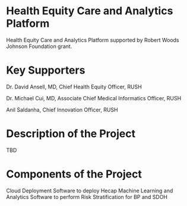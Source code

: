 # Health Equity Care and Analytics Platform

Health Equity Care and Analytics Platform supported by Robert Woods Johnson Foundation grant.

# Key Supporters
Dr. David Ansell, MD, Chief Health Equity Officer, RUSH

Dr. Michael Cui, MD, Associate Chief Medical Informatics Officer, RUSH

Anil Saldanha, Chief Innovation Officer, RUSH

# Description of the Project
TBD

# Components of the Project
Cloud Deployment Software to deploy Hecap
Machine Learning and Analytics Software to perform Risk Stratification for BP and SDOH
